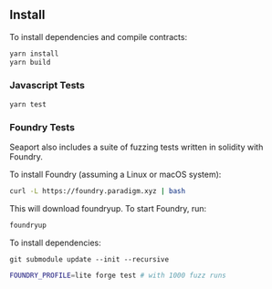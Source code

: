 ## Install

To install dependencies and compile contracts:

```bash
yarn install
yarn build
```

### Javascript Tests

```
yarn test
```

### Foundry Tests

Seaport also includes a suite of fuzzing tests written in solidity with Foundry.

To install Foundry (assuming a Linux or macOS system):

```bash
curl -L https://foundry.paradigm.xyz | bash
```

This will download foundryup. To start Foundry, run:

```bash
foundryup
```

To install dependencies:

```
git submodule update --init --recursive
```

```bash
FOUNDRY_PROFILE=lite forge test # with 1000 fuzz runs
```
